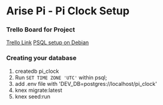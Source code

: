 
# Arise Pi - Pi Clock Setup

### Trello Board for Project
[Trello Link](https://trello.com/b/7BCedz4N)
[PSQL setup on Debian](https://www.digitalocean.com/community/tutorials/how-to-install-and-use-postgresql-9-4-on-debian-8)

### Creating your database
 1. createdb pi_clock
 2. Run `SET TIME ZONE 'UTC'` within psql;
 3. add .env file with 'DEV_DB=postgres://localhost/pi_clock'
 4. knex migrate:latest
 5. knex seed:run
